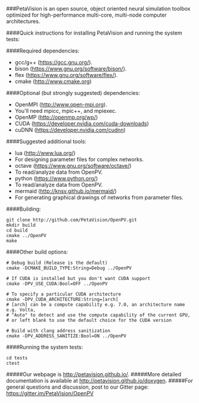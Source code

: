 ###PetaVision is an open source, object oriented neural simulation toolbox optimized for high-performance multi-core, multi-node computer architectures.

####Quick instructions for installing PetaVision and running the system tests:

####Required dependencies:
* gcc/g++ (https://gcc.gnu.org/).
* bison (https://www.gnu.org/software/bison/).
* flex (https://www.gnu.org/software/flex/).
* cmake (http://www.cmake.org)

####Optional (but strongly suggested) dependencies:
* OpenMPI (http://www.open-mpi.org).  
 * You'll need mpicc, mpic++, and mpiexec.
* OpenMP (http://openmp.org/wp/)
* CUDA (https://developer.nvidia.com/cuda-downloads)
* cuDNN (https://developer.nvidia.com/cudnn)

####Suggested additional tools:
* lua (http://www.lua.org/) 
 * For designing parameter files for complex networks.
* octave (https://www.gnu.org/software/octave/) 
 * To read/analyze data from OpenPV.
* python (https://www.python.org/) 
 * To read/analyze data from OpenPV.
* mermaid (http://knsv.github.io/mermaid/) 
 * For generating graphical drawings of networks from parameter files. 

####Building:
~~~~~~~~~~~~~~~~~~~~{.sh}
git clone http://github.com/PetaVision/OpenPV.git
mkdir build
cd build
cmake ../OpenPV
make
~~~~~~~~~~~~~~~~~~~~
####Other build options:
~~~~~~~~~~~~~~~~~~~~{.sh}
# Debug build (Release is the default)
cmake -DCMAKE_BUILD_TYPE:String=Debug ../OpenPV

# If CUDA is installed but you don't want CUDA support
cmake -DPV_USE_CUDA:Bool=OFF ../OpenPV

# To specify a particular CUDA architecture
cmake -DPV_CUDA_ARCHITECTURE:String=[arch]
# [arch] can be a compute capability e.g. 7.0, an architecture name e.g. Volta,
# "Auto" to detect and use the compute capability of the current GPU,
# or left blank to use the default choice for the CUDA version

# Build with clang address sanitization
cmake -DPV_ADDRESS_SANITIZE:Bool=ON ../OpenPV
~~~~~~~~~~~~~~~~~~~~

####Running the system tests:
~~~~~~~~~~~~~~~~~~~~{.sh}
cd tests
ctest
~~~~~~~~~~~~~~~~~~~~

#####Our webpage is <http://petavision.github.io/>.
#####More detailed documentation is available at <http://petavision.github.io/doxygen>.
#####For general questions and discussion, post to our Gitter page: <https://gitter.im/PetaVision/OpenPV>
